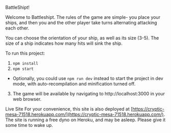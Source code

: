 BattleShipt!

Welcome to Battleshipt. The rules of the game are simple- you place your ships, and then you and the other player take turns alternating attacking each other.

You can choose the orientation of your ship, as well as its size (3-5). The size of a ship indicates how many hits will sink the ship.

To run this project:
1. `npm install`
2. `npm start`
  * Optionally, you could use `npm run dev` instead to start the project in dev mode, with auto-recompilation and minification turned off.
3. The game will be available by navigating to http://localhost:3000 in your web browser.

Live Site
For your convenience, this site is also deployed at [https://cryptic-mesa-71518.herokuapp.com/](https://cryptic-mesa-71518.herokuapp.com/). The site is running a free dyno on Heroku, and may be asleep. Please give it some time to wake up.